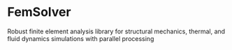 # FemSolver
Robust finite element analysis library for structural mechanics, thermal, and fluid dynamics simulations with parallel processing
